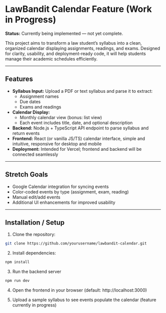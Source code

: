 # LawBandit Calendar Feature (Work in Progress)

**Status:** Currently being implemented — not yet complete.

This project aims to transform a law student’s syllabus into a clean, organized calendar displaying assignments, readings, and exams. Designed for clarity, usability, and deployment-ready code, it will help students manage their academic schedules efficiently.

---

## Features 

- **Syllabus Input:** Upload a PDF or text syllabus and parse it to extract:
  - Assignment names
  - Due dates
  - Exams and readings
- **Calendar Display:**  
  - Monthly calendar view (bonus: list view)  
  - Each event includes title, date, and optional description
- **Backend:** Node.js + TypeScript API endpoint to parse syllabus and return events
- **Frontend:** React (or vanilla JS/TS) calendar interface, simple and intuitive, responsive for desktop and mobile
- **Deployment:** Intended for Vercel; frontend and backend will be connected seamlessly

---

## Stretch Goals

- Google Calendar integration for syncing events
- Color-coded events by type (assignment, exam, reading)
- Manual edit/add events
- Additional UI enhancements for improved usability

---

## Installation / Setup

1. Clone the repository:

```bash
git clone https://github.com/yourusername/lawbandit-calendar.git
```
2. Install dependencies:
``` bash
npm install
```
3. Run the backend server

```bash
npm run dev
```
4. Open the frontend in your browser (default: http://localhost:3000)
   
5. Upload a sample syllabus to see events populate the calendar (feature currently in progress)
